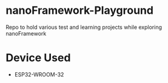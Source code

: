 # nanoFramework-Playground
Repo to hold various test and learning projects while exploring nanoFramework

# Device Used
 - ESP32-WROOM-32
